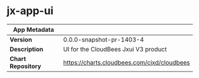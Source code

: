 # jx-app-ui

|App Metadata||
|---|---|
| **Version** | 0.0.0-snapshot-pr-1403-4 |
| **Description** | UI for the CloudBees Jxui V3 product |
| **Chart Repository** | https://charts.cloudbees.com/cjxd/cloudbees |
